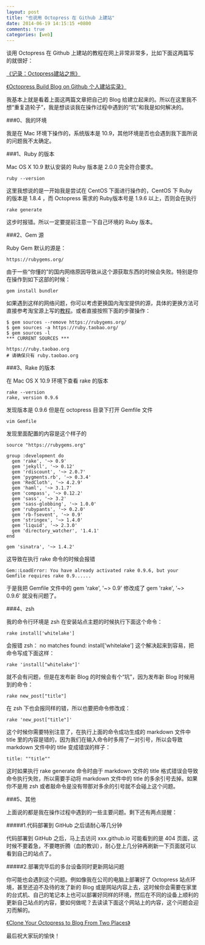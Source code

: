 ```yaml
---
layout: post
title: "也说用 Octopress 在 Github 上建站"
date: 2014-06-19 14:15:15 +0800
comments: true
categories: [web]
---
```

谈用 Octopress 在 Github 上建站的教程在网上非常非常多，比如下面这两篇写的就很好：

[《记录：Octopress建站之旅》](http://jackycode.github.io/blog/2014/02/23/record/)

[《Octopress Build Blog on Github 个人建站实录》](http://sumnous.github.io/blog/2014/05/11/octopress-build-blog-on-github/)

我基本上就是看着上面这两篇文章把自己的 Blog 给建立起来的。所以在这里我不想“重复造轮子”，我是想谈谈我在操作过程中遇到的“坑”和我是如何解决的。

###0、我的环境

我是在 Mac 环境下操作的，系统版本是 10.9，其他环境是否也会遇到我下面所说的问题我不太确定。

###1、Ruby 的版本

Mac OS X 10.9 默认安装的 Ruby 版本是 2.0.0 完全符合要求。

```
ruby --version
```

这里我想说的是一开始我是尝试在 CentOS 下面进行操作的，CentOS 下 Ruby 的版本是 1.8.4 ，而 Octopress 需求的 Ruby版本号是 1.9.6 以上，否则会在执行

```
rake generate
```

这步时报错。所以一定要提前注意一下自己环境的 Ruby 版本。

###2、Gem 源

Ruby Gem 默认的源是：

```
https://rubygems.org/
```

由于一些“你懂的”的国内网络原因导致从这个源获取东西的时候会失败。特别是你在操作到如下这部的时候：

```
gem install bundler
```

如果遇到这样的网络问题，你可以考虑更换国内淘宝提供的源，具体的更换方法可直接参考淘宝源上写的[教程](https://ruby.taobao.org)。或者直接按照下面的步骤操作：

```
$ gem sources --remove https://rubygems.org/
$ gem sources -a https://ruby.taobao.org/
$ gem sources -l
*** CURRENT SOURCES ***

https://ruby.taobao.org
# 请确保只有 ruby.taobao.org
```

###3、Rake 的版本

在 Mac OS X 10.9 环境下查看 rake 的版本

```
rake --version
rake, version 0.9.6
```

发现版本是 0.9.6 但是在 octopress 目录下打开 Gemfile 文件

```
vim Gemfile
```

发现里面配置的内容是这个样子的

```
source "https://rubygems.org"

group :development do
  gem 'rake', '~> 0.9'
  gem 'jekyll', '~> 0.12'
  gem 'rdiscount', '~> 2.0.7'
  gem 'pygments.rb', '~> 0.3.4'
  gem 'RedCloth', '~> 4.2.9'
  gem 'haml', '~> 3.1.7'
  gem 'compass', '~> 0.12.2'
  gem 'sass', '~> 3.2'
  gem 'sass-globbing', '~> 1.0.0'
  gem 'rubypants', '~> 0.2.0'
  gem 'rb-fsevent', '~> 0.9'
  gem 'stringex', '~> 1.4.0'
  gem 'liquid', '~> 2.3.0'
  gem 'directory_watcher', '1.4.1'
end

gem 'sinatra', '~> 1.4.2'
```

这导致在执行 rake 命令的时候会报错

```
Gem::LoadError: You have already activated rake 0.9.6, but your Gemfile requires rake 0.9......
```

于是我把 Gemfile 文件中的 gem 'rake', '~> 0.9' 修改成了 gem 'rake', '~> 0.9.6' 就没有问题了。

###4、zsh

我的命令行环境是 zsh 在安装站点主题的时候执行下面这个命令：

```
rake install['whitelake']
```

会报错 zsh： no matches found: install['whitelake'] 这个解决起来到容易，把命令写成下面这样：

```
rake 'install["whitelake"]'
```

就不会有问题，但是在发布新 Blog 的时候会有个“坑”，因为发布新 Blog 时候用到的命令：

```
rake new_post["title"]
```

在 zsh 下也会报同样的错，所以也要把命令修改成：

```
rake 'new_post["title"]'
```

这个时候你需要特别注意了，在执行上面的命令成功生成的 markdown 文件中 title 里的内容是错的，因为我们在输入命令时多用了一对引号，所以会导致 markdown 文件中的 title 变成错误的样子：

```
title: ""title""
```

这时如果执行 rake generate 命令时由于 markdown 文件的 title 格式错误会导致命令执行失败，所以需要手动将 markdown 文件中的 title 的多余引号去掉。如果你不是用 zsh 或者敲命令是没有带那对多余的引号就不会碰上这个问题。

###5、其他

上面说的都是我在操作过程中遇到的一些主要问题。剩下还有两点提醒：

#####1.代码部署到 GitHub 之后请耐心等几分钟

代码部署到 GitHub 之后，马上去访问 xxx.github.io 可能看到的是 404 页面，这时候不要着急，不要瞎折腾（血的教训），耐心登上几分钟再刷新一下页面就可以看到自己的站点了。

#####2.部署完毕后的多台设备同时更新网站问题

你可能也会遇到这个问题。例如像我在公司的电脑上部署好了 Octopress 站点环境，甚至还迫不及待的发了新的 Blog 或是网站内容上去，这时候你会需要在家里的台式机、自己的笔记本上也可以部署好同样的环境，然后在不同的设备上顺利的更新自己站点的内容，要如何做呢？去读读下面这个网站上的内容，这个问题会迎刃而解的。

[《Clone Your Octopress to Blog From Two Places》](http://blog.zerosharp.com/clone-your-octopress-to-blog-from-two-places/)

最后祝大家玩的愉快！